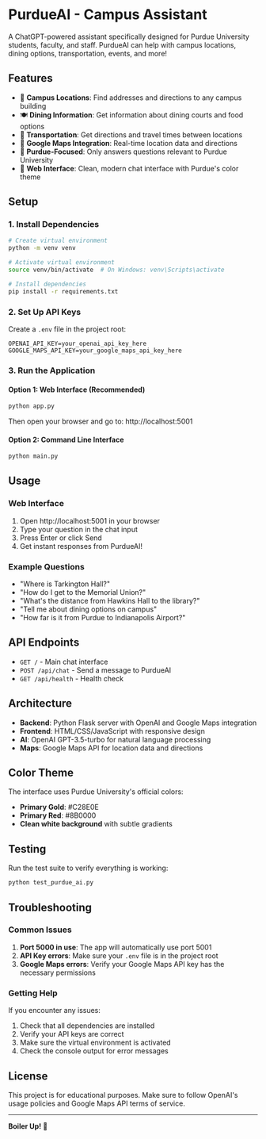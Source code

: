# PurdueAI - Campus Assistant

A ChatGPT-powered assistant specifically designed for Purdue University students, faculty, and staff. PurdueAI can help with campus locations, dining options, transportation, events, and more!

## Features

- 🏫 **Campus Locations**: Find addresses and directions to any campus building
- 🍽️ **Dining Information**: Get information about dining courts and food options
- 🚌 **Transportation**: Get directions and travel times between locations
- 📍 **Google Maps Integration**: Real-time location data and directions
- 🎯 **Purdue-Focused**: Only answers questions relevant to Purdue University
- 💬 **Web Interface**: Clean, modern chat interface with Purdue's color theme

## Setup

### 1. Install Dependencies

```bash
# Create virtual environment
python -m venv venv

# Activate virtual environment
source venv/bin/activate  # On Windows: venv\Scripts\activate

# Install dependencies
pip install -r requirements.txt
```

### 2. Set Up API Keys

Create a `.env` file in the project root:

```env
OPENAI_API_KEY=your_openai_api_key_here
GOOGLE_MAPS_API_KEY=your_google_maps_api_key_here
```

### 3. Run the Application

#### Option 1: Web Interface (Recommended)
```bash
python app.py
```
Then open your browser and go to: http://localhost:5001

#### Option 2: Command Line Interface
```bash
python main.py
```

## Usage

### Web Interface
1. Open http://localhost:5001 in your browser
2. Type your question in the chat input
3. Press Enter or click Send
4. Get instant responses from PurdueAI!

### Example Questions
- "Where is Tarkington Hall?"
- "How do I get to the Memorial Union?"
- "What's the distance from Hawkins Hall to the library?"
- "Tell me about dining options on campus"
- "How far is it from Purdue to Indianapolis Airport?"

## API Endpoints

- `GET /` - Main chat interface
- `POST /api/chat` - Send a message to PurdueAI
- `GET /api/health` - Health check

## Architecture

- **Backend**: Python Flask server with OpenAI and Google Maps integration
- **Frontend**: HTML/CSS/JavaScript with responsive design
- **AI**: OpenAI GPT-3.5-turbo for natural language processing
- **Maps**: Google Maps API for location data and directions

## Color Theme

The interface uses Purdue University's official colors:
- **Primary Gold**: #C28E0E
- **Primary Red**: #8B0000
- **Clean white background** with subtle gradients

## Testing

Run the test suite to verify everything is working:

```bash
python test_purdue_ai.py
```

## Troubleshooting

### Common Issues

1. **Port 5000 in use**: The app will automatically use port 5001
2. **API Key errors**: Make sure your `.env` file is in the project root
3. **Google Maps errors**: Verify your Google Maps API key has the necessary permissions

### Getting Help

If you encounter any issues:
1. Check that all dependencies are installed
2. Verify your API keys are correct
3. Make sure the virtual environment is activated
4. Check the console output for error messages

## License

This project is for educational purposes. Make sure to follow OpenAI's usage policies and Google Maps API terms of service.

---

**Boiler Up! 🚂**
